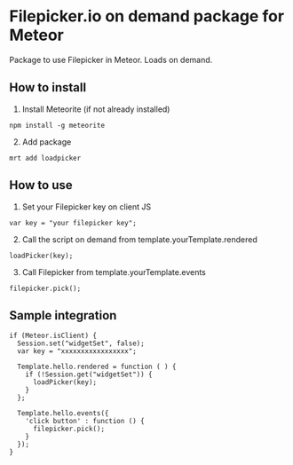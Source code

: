 # Filepicker.io on demand package for Meteor

Package to use Filepicker in Meteor. Loads on demand.

## How to install

1. Install Meteorite (if not already installed)

  ```npm install -g meteorite```

2. Add package

  ```mrt add loadpicker```

## How to use

1. Set your Filepicker key on client JS

  ```var key = "your filepicker key";```

2. Call the script on demand from template.yourTemplate.rendered

  ```loadPicker(key);```

3. Call Filepicker from template.yourTemplate.events

  ```filepicker.pick();```


## Sample integration

```
if (Meteor.isClient) {
  Session.set("widgetSet", false);
  var key = "xxxxxxxxxxxxxxxxx";

  Template.hello.rendered = function ( ) { 
    if (!Session.get("widgetSet")) {  
      loadPicker(key);
    }
  };

  Template.hello.events({
    'click button' : function () {
      filepicker.pick();
    }
  });
}
```